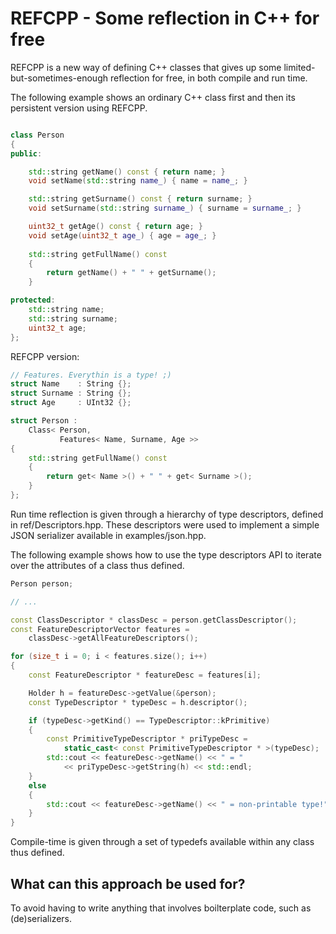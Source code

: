 REFCPP - Some reflection in C++ for free
========================================

REFCPP is a new way of defining C++ classes that gives up some limited-but-sometimes-enough reflection for free, in both compile and run time.

The following example shows an ordinary C++ class first and then its persistent version using REFCPP.

``` cpp

class Person
{
public:

    std::string getName() const { return name; }
    void setName(std::string name_) { name = name_; }

    std::string getSurname() const { return surname; }
    void setSurname(std::string surname_) { surname = surname_; }

    uint32_t getAge() const { return age; }
    void setAge(uint32_t age_) { age = age_; }
    
    std::string getFullName() const
    {
        return getName() + " " + getSurname();
    }

protected:
    std::string name;
    std::string surname;
    uint32_t age;
};

```

REFCPP version:


``` cpp
// Features. Everythin is a type! ;)
struct Name    : String {};
struct Surname : String {};
struct Age     : UInt32 {};

struct Person :
    Class< Person,
           Features< Name, Surname, Age >>
{
    std::string getFullName() const
    {
        return get< Name >() + " " + get< Surname >();
    }
};

```

Run time reflection is given through a hierarchy of type descriptors, defined in ref/Descriptors.hpp. These descriptors were used to implement a simple JSON serializer available in examples/json.hpp.

The following example shows how to use the type descriptors API to iterate over the attributes of a class thus defined.

``` cpp
Person person;

// ...

const ClassDescriptor * classDesc = person.getClassDescriptor();
const FeatureDescriptorVector features =
    classDesc->getAllFeatureDescriptors();

for (size_t i = 0; i < features.size(); i++)
{
    const FeatureDescriptor * featureDesc = features[i];

    Holder h = featureDesc->getValue(&person);
    const TypeDescriptor * typeDesc = h.descriptor();

    if (typeDesc->getKind() == TypeDescriptor::kPrimitive)
    {
        const PrimitiveTypeDescriptor * priTypeDesc =
            static_cast< const PrimitiveTypeDescriptor * >(typeDesc);
        std::cout << featureDesc->getName() << " = "
            << priTypeDesc->getString(h) << std::endl;
    }
    else
    {
        std::cout << featureDesc->getName() << " = non-printable type!" << std::endl;
    }
}
```

Compile-time is given through a set of typedefs available within any class thus defined.


What can this approach be used for?
-----------------------------------
To avoid having to write anything that involves boilterplate code, such as (de)serializers. 
